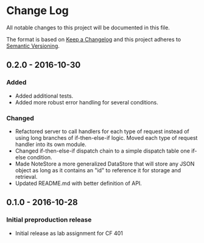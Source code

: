 # Change Log
All notable changes to this project will be documented in this file.

The format is based on [Keep a Changelog](http://keepachangelog.com/)
and this project adheres to [Semantic Versioning](http://semver.org/).

## 0.2.0 - 2016-10-30
### Added
- Added additional tests.
- Added more robust error handling for several conditions.

### Changed
- Refactored server to call handlers for each type of request instead
of using long branches of if-then-else-if logic. Moved each type of
request handler into its own module.
- Changed if-then-else-if dispatch chain to a simple dispatch table
one if-else condition.
- Made NoteStore a more generalized DataStore that will store any JSON
object as long as it contains an "id" to reference it for storage and
retrieval.
- Updated README.md with better definition of API.

## 0.1.0 - 2016-10-28
### Initial preproduction release
- Initial release as lab assignment for CF 401
